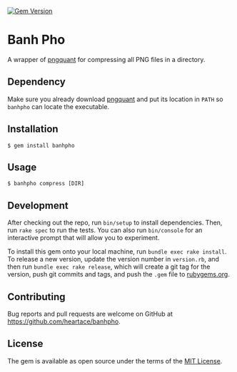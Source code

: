 [![Gem Version](https://badge.fury.io/rb/banhpho.svg)](https://badge.fury.io/rb/banhpho)

# Banh Pho

A wrapper of [pngquant](https://pngquant.org/) for compressing all PNG files in a directory.

## Dependency

Make sure you already download [pngquant](https://pngquant.org/releases.html) and put its location in `PATH` so `banhpho` can locate the executable.

## Installation

    $ gem install banhpho

## Usage

    $ banhpho compress [DIR]

## Development

After checking out the repo, run `bin/setup` to install dependencies. Then, run `rake spec` to run the tests. You can also run `bin/console` for an interactive prompt that will allow you to experiment.

To install this gem onto your local machine, run `bundle exec rake install`. To release a new version, update the version number in `version.rb`, and then run `bundle exec rake release`, which will create a git tag for the version, push git commits and tags, and push the `.gem` file to [rubygems.org](https://rubygems.org).

## Contributing

Bug reports and pull requests are welcome on GitHub at https://github.com/heartace/banhpho.


## License

The gem is available as open source under the terms of the [MIT License](http://opensource.org/licenses/MIT).

